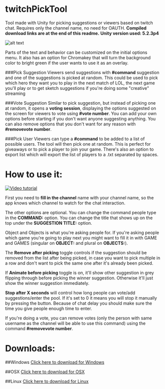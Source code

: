 # twitchPickTool
Tool made with Unity for picking suggestions or viewers based on twitch chat.
Requires only the channel name, no need for OAUTH.
**Compiled download links are at the end of this readme.**
**Unity version used: 5.2.3p4**

![alt text](http://puu.sh/n2usZ/5b3ba224eb.jpg "Options menu")

Parts of the text and behavior can be customized on the initial options menu. It also has an option for Chromakey that will turn the background color to bright green if the user wants to use it as an overlay.

###Pick Suggestion
Viewers send suggestions with **#command** suggestion and one of the suggestions is picked at random.
This could be used to pick which hero they want you to play in the next match of LOL, the next game you'll play or to get sketch suggestions if you're doing some "creative" streaming

###Vote Suggestion
Similar to pick suggestion, but instead of picking one at random, it opens a **voting session**, displaying the options suggested on the screen for viewers to vote using **#vote number**.
You can add your own options before starting if you don't want anyone suggesting anything. You can also remove options that you don't want for any reason with **#removevote number**.

###Pick User
Viewers can type a **#command** to be added to a list of possible users. The tool will then pick one at random.
This is perfect for giveaways or to pick a player to join your game. There's also an option to export list which will export the list of players to a .txt separated by spaces.

# How to use it:
[![Video tutorial](http://puu.sh/n3iSy/04b726c75b.jpg)](http://www.youtube.com/watch?v=8lVgOjFocJI)

First you need to **fill in the channel** name with your channel name, so the app knows which channel to watch for the chat interaction.

The other options are optional. You can change the command people type in the **COMMAND:** option. You can change the title that shows up on the top under the **SUGGESTION TITLE:** option.

Object and Objects is what you're asking people for. If you're asking people which game you're going to play next you might want to fill it in with GAME and GAMES (singular on **OBJECT:** and plural on **OBJECTS:**).

The **Remove after picking** toggle controls if the suggestion should be removed from the list after being picked, in case you want to pick multiple in a row and don't want to pick the same one after it's already been picked.

If **Animate before picking** toggle is on, it'll show other suggestion in grey flipping through before picking the winner suggestion. Otherwise it'll just show the winner suggestion immediately.

**Stop after X seconds** will control how long people can vote/add suggestions/enter the pool. If it's set to 0 it means you will stop it manually by pressing the button. Because of chat delay you should make sure the time you give people enough time to enter.

If you're doing a vote, you can remove votes (only the person with same username as the channel will be able to use this command) using the command **#removevote number**.

# Downloads:
##Windows
[Click here to download for Windows](https://dl.dropboxusercontent.com/u/10197361/Build/TwitchPickTool_Windows.zip)

##OSX
[Click here to download for OSX](https://dl.dropboxusercontent.com/u/10197361/Build/TwitchPickTool_OSX.zip)

##Linux
[Click here to download for Linux](https://dl.dropboxusercontent.com/u/10197361/Build/TwitchPickTool_Linux.zip)
